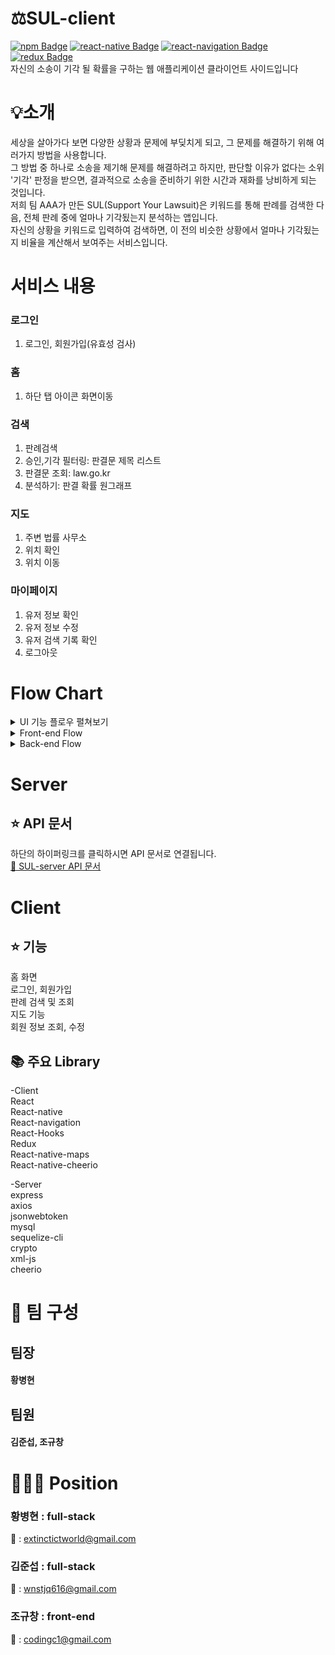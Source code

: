 # ⚖️SUL-client
[![npm Badge](https://img.shields.io/badge/npm-6.14.6-orange)](https://docs.npmjs.com/cli/version)
[![react-native Badge](https://img.shields.io/badge/react--native-0.63.1-blue)](https://reactnative.dev/versions)
[![react-navigation Badge](https://img.shields.io/badge/react--navigation-5.7.1-blueviolet)](https://reactnavigation.org/docs/getting-started)
[![redux Badge](https://img.shields.io/badge/redux-4.0.5-brightgreen)](https://github.com/reduxjs/redux)
<br/>
자신의 소송이 기각 될 확률을 구하는 웹 애플리케이션 클라이언트 사이드입니다

# 💡소개<br />
세상을 살아가다 보면 다양한 상황과 문제에 부딪치게 되고, 그 문제를 해결하기 위해 여러가지 방법을 사용합니다.<br />
그 방법 중 하나로 소송을 제기해 문제를 해결하려고 하지만, 판단할 이유가 없다는 소위 '기각' 판정을 받으면, 결과적으로 소송을 준비하기 위한 시간과 재화를 낭비하게 되는 것입니다.<br />
저희 팀 AAA가 만든 SUL(Support Your Lawsuit)은 키워드를 통해 판례를 검색한 다음, 전체 판례 중에 얼마나 기각됬는지 분석하는 앱입니다.<br />
자신의 상황을 키워드로 입력하여 검색하면, 이 전의 비슷한 상황에서 얼마나 기각됬는지 비율을 계산해서 보여주는 서비스입니다.<br />

# 서비스 내용
### 로그인
1. 로그인, 회원가입(유효성 검사)
### 홈
1. 하단 탭 아이콘 화면이동
### 검색
1. 판례검색
2. 승인,기각 필터링: 판결문 제목 리스트
3. 판결문 조회: law.go.kr
4. 분석하기: 판결 확률 원그래프
### 지도
1. 주변 법률 사무소
2. 위치 확인
3. 위치 이동
### 마이페이지
1. 유저 정보 확인
2. 유저 정보 수정
3. 유저 검색 기록 확인
4. 로그아웃

# Flow Chart
<details>
<summary>UI 기능 플로우 펼쳐보기</summary>
<img width="551" alt="work" src="https://user-images.githubusercontent.com/53177533/89711843-caa8c980-d9c7-11ea-86eb-dc965e54abab.png">
</details>
<details>
<summary>Front-end Flow</summary>
<img width="551" alt="work" src="https://user-images.githubusercontent.com/53177533/89712046-3fc8ce80-d9c9-11ea-9f66-3ce52e355482.png">
</details>
<details>
<summary>Back-end Flow</summary>
<img width="551" alt="server" src="https://user-images.githubusercontent.com/49430407/89738949-a0ced000-dab7-11ea-85ed-ab82697b3c24.png">
</details>

# Server
## ⭐ API 문서
하단의 하이퍼링크를 클릭하시면 API 문서로 연결됩니다.<br />
 <a href ="https://app.gitbook.com/@sul/s/sul/">📝 SUL-server API 문서</a><br />
# Client
## ⭐ 기능<br />
홈 화면<br />
로그인, 회원가입<br />
판례 검색 및 조회<br />
지도 기능<br />
회원 정보 조회, 수정<br />
## 📚 주요 Library<br />
-Client <br />
React<br />
React-native<br />
React-navigation<br />
React-Hooks<br />
Redux<br />
React-native-maps<br />
React-native-cheerio<br />

-Server <br />
express <br />
axios <br />
jsonwebtoken <br />
mysql <br />
sequelize-cli <br />
crypto <br />
xml-js <br />
cheerio <br />
# :evergreen_tree: 팀 구성
## 팀장
#### 황병현
## 팀원
#### 김준섭, 조규창

# :people_holding_hands: Position
### 황병현 : full-stack <br />
📧 : extinctictworld@gmail.com
### 김준섭 : full-stack <br />
📧 : wnstjq616@gmail.com
### 조규창 : front-end <br />
📧 : codingc1@gmail.com
